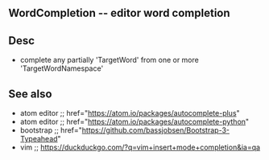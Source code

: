 
<!---
### <beg-file_info>
### document_metadata:
###   - caption: "__blank__"
###     desc: |
###         * AUTO-GENERATED-FILE ;; any direct edits will be lost
###     seeinstead: |
###         *  href="smartpath://mytrybits/t/trytexteditor/txt/blogtef.yaml.txt" find="uuid01rrmy004"
### <end-file_info>
--->

## WordCompletion           --  editor word completion

## Desc
* complete any partially 'TargetWord' from one or more 'TargetWordNamespace'


## See also
* atom editor   ;;  href="https://atom.io/packages/autocomplete-plus"
* atom editor   ;;  href="https://atom.io/packages/autocomplete-python"
* bootstrap     ;;  href="https://github.com/bassjobsen/Bootstrap-3-Typeahead"
* vim ;; https://duckduckgo.com/?q=vim+insert+mode+completion&ia=qa


